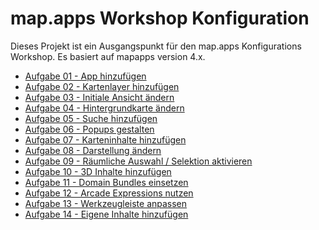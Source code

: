 
map.apps Workshop Konfiguration
=====================================

Dieses Projekt ist ein Ausgangspunkt für den map.apps Konfigurations Workshop. Es basiert auf mapapps version 4.x.

*   [Aufgabe 01 - App hinzufügen](BAS01---App-hinzufügen.md)
*   [Aufgabe 02 - Kartenlayer hinzufügen](BAS02---Kartenlayer-hinzufügen.md)
*   [Aufgabe 03 - Initiale Ansicht ändern](BAS03---Initiale-Ansicht-ändern.md)
*   [Aufgabe 04 - Hintergrundkarte ändern](BAS04---Hintergrundkarte-ändern.md)
*   [Aufgabe 05 - Suche hinzufügen](BAS05---Suche-hinzufügen.md)
*   [Aufgabe 06 - Popups gestalten](BAS06---Popups-gestalten.md)
*   [Aufgabe 07 - Karteninhalte hinzufügen](BAS07---Karteninhalte-hinzufügen.md)
*   [Aufgabe 08 - Darstellung ändern](BAS075---Darstellung-aendern.md)
*   [Aufgabe 09 - Räumliche Auswahl / Selektion aktivieren](BAS08---Räumliche-Auswahl_Selektion_aktivieren.md)
*   [Aufgabe 10 - 3D Inhalte hinzufügen](BAS09---3D-Inhalte-hinzufügen.md)
*   [Aufgabe 11 - Domain Bundles einsetzen](BAS10---Domain-Bundles-einsetzen.md)
*   [Aufgabe 12 - Arcade Expressions nutzen](BAS11---Arcade-Expressions-nutzen.md)
*   [Aufgabe 13 - Werkzeugleiste anpassen](BAS12---Werkzeugleiste-anpassen.md)
*   [Aufgabe 14 - Eigene Inhalte hinzufügen](BAS13---Eigene%20Inhalte%20hinzufügen.md)
